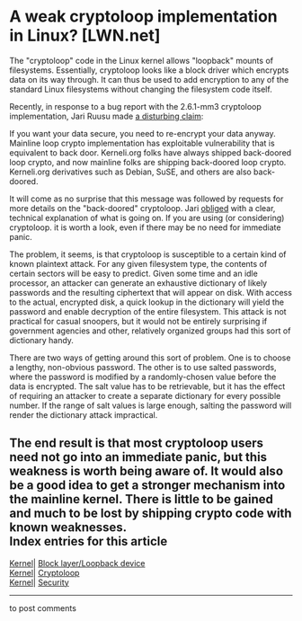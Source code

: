# A weak cryptoloop implementation in Linux? [LWN.net]

The "cryptoloop" code in the Linux kernel allows "loopback" mounts of filesystems. Essentially, cryptoloop looks like a block driver which encrypts data on its way through. It can thus be used to add encryption to any of the standard Linux filesystems without changing the filesystem code itself. 

Recently, in response to a bug report with the 2.6.1-mm3 cryptoloop implementation, Jari Ruusu made [a disturbing claim](/Articles/67217/): 

If you want your data secure, you need to re-encrypt your data anyway. Mainline loop crypto implementation has exploitable vulnerability that is equivalent to back door. Kerneli.org folks have always shipped back-doored loop crypto, and now mainline folks are shipping back-doored loop crypto. Kerneli.org derivatives such as Debian, SuSE, and others are also back-doored. 

It will come as no surprise that this message was followed by requests for more details on the "back-doored" cryptoloop. Jari [obliged](/Articles/67223/) with a clear, technical explanation of what is going on. If you are using (or considering) cryptoloop. it is worth a look, even if there may be no need for immediate panic. 

The problem, it seems, is that cryptoloop is susceptible to a certain kind of known plaintext attack. For any given filesystem type, the contents of certain sectors will be easy to predict. Given some time and an idle processor, an attacker can generate an exhaustive dictionary of likely passwords and the resulting ciphertext that will appear on disk. With access to the actual, encrypted disk, a quick lookup in the dictionary will yield the password and enable decryption of the entire filesystem. This attack is not practical for casual snoopers, but it would not be entirely surprising if government agencies and other, relatively organized groups had this sort of dictionary handy. 

There are two ways of getting around this sort of problem. One is to choose a lengthy, non-obvious password. The other is to use salted passwords, where the password is modified by a randomly-chosen value before the data is encrypted. The salt value has to be retrievable, but it has the effect of requiring an attacker to create a separate dictionary for every possible number. If the range of salt values is large enough, salting the password will render the dictionary attack impractical. 

The end result is that most cryptoloop users need not go into an immediate panic, but this weakness is worth being aware of. It would also be a good idea to get a stronger mechanism into the mainline kernel. There is little to be gained and much to be lost by shipping crypto code with known weaknesses.  
Index entries for this article  
---  
[Kernel](/Kernel/Index)| [Block layer/Loopback device](/Kernel/Index#Block_layer-Loopback_device)  
[Kernel](/Kernel/Index)| [Cryptoloop](/Kernel/Index#Cryptoloop)  
[Kernel](/Kernel/Index)| [Security](/Kernel/Index#Security)  
  


* * *

to post comments 
